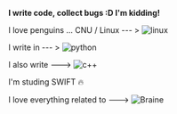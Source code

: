**I write code, collect bugs :D I'm kidding!**

I love penguins ... CNU / Linux --- > ![linux](https://img.icons8.com/nolan/64/linux--v2.png)

I write in --- > ![python](https://img.icons8.com/nolan/64/python.png)

I also write ---> ![c++](https://img.icons8.com/nolan/64/c-plus-plus.png)

I'm studing SWIFT :fire: 

I love everything related to ---> ![Braine](https://img.icons8.com/cotton/64/000000/brain-3.png)
